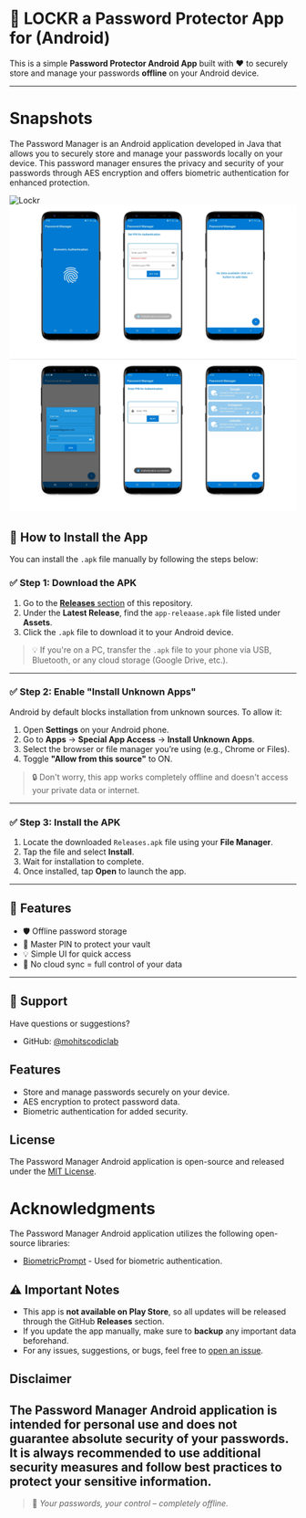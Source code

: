 
# 🔐 LOCKR a Password Protector App for (Android)

This is a simple **Password Protector Android App** built with ❤️ to securely store and manage your passwords **offline** on your Android device.

---
# Snapshots

The Password Manager is an Android application developed in Java that allows you to securely store and manage your passwords locally on your device. This password manager ensures the privacy and security of your passwords through AES encryption and offers biometric authentication for enhanced protection.

![Lockr](https://github.com/user-attachments/assets/5beb498d-3ae1-4e6b-a096-4e3860f31ff8)
<img src="img/img1.png"></br>
<img src="img/img2.png"></br>

## 📲 How to Install the App

You can install the `.apk` file manually by following the steps below:

### ✅ Step 1: Download the APK

1. Go to the [**Releases** section](https://github.com/Mohitscodiclab/Hackthon_Project/releases/tag/assets) of this repository.
2. Under the **Latest Release**, find the `app-releaase.apk` file listed under **Assets**.
3. Click the `.apk` file to download it to your Android device.

> 💡 If you're on a PC, transfer the `.apk` file to your phone via USB, Bluetooth, or any cloud storage (Google Drive, etc.).

---

### ✅ Step 2: Enable "Install Unknown Apps"

Android by default blocks installation from unknown sources. To allow it:

1. Open **Settings** on your Android phone.
2. Go to **Apps** → **Special App Access** → **Install Unknown Apps**.
3. Select the browser or file manager you’re using (e.g., Chrome or Files).
4. Toggle **"Allow from this source"** to ON.

> 🔒 Don't worry, this app works completely offline and doesn't access your private data or internet.

---

### ✅ Step 3: Install the APK

1. Locate the downloaded `Releases.apk` file using your **File Manager**.
2. Tap the file and select **Install**.
3. Wait for installation to complete.
4. Once installed, tap **Open** to launch the app.

---

## 🔐 Features

- 🛡️ Offline password storage
- 🔏 Master PIN to protect your vault
- 💡 Simple UI for quick access
- 🧠 No cloud sync = full control of your data

---
## 📧 Support

Have questions or suggestions?

- GitHub: [@mohitscodiclab](https://github.com/mohitscodiclab)


## Features
- Store and manage passwords securely on your device.
- AES encryption to protect password data.
- Biometric authentication for added security.

## License
The Password Manager Android application is open-source and released under the [MIT License](LICENSE).

# Acknowledgments

The Password Manager Android application utilizes the following open-source libraries:
- [BiometricPrompt](https://developer.android.com/reference/android/hardware/biometrics/BiometricPrompt) - Used for biometric authentication.

## ⚠️ Important Notes

- This app is **not available on Play Store**, so all updates will be released through the GitHub **Releases** section.
- If you update the app manually, make sure to **backup** any important data beforehand.
- For any issues, suggestions, or bugs, feel free to [open an issue](https://github.com/mohitscodiclab/your-repo-name/issues).

## Disclaimer

The Password Manager Android application is intended for personal use and does not guarantee absolute security of your passwords. It is always recommended to use additional security measures and follow best practices to protect your sensitive information.
---

> 🔐 _Your passwords, your control – completely offline._
